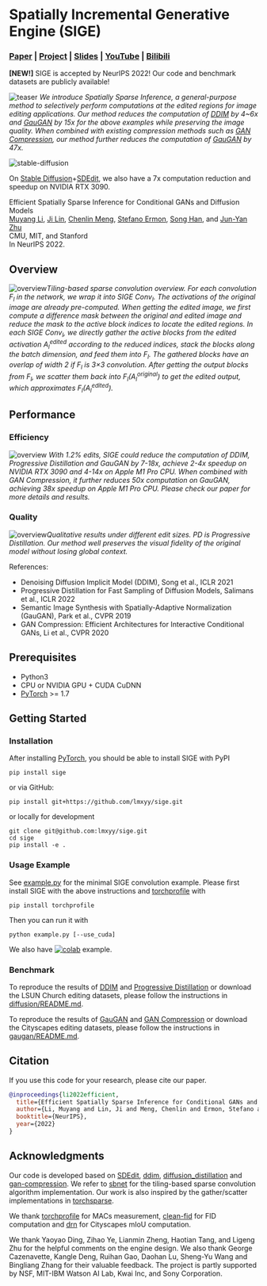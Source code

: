 # Spatially Incremental Generative Engine (SIGE)

### [Paper](https://arxiv.org/abs/2211.02048) | [Project](https://www.cs.cmu.edu/~sige/) | [Slides](https://www.cs.cmu.edu/~sige/resources/slides.key) | [YouTube](https://youtu.be/rDPotGoPPkQ) | [Bilibili](https://www.bilibili.com/video/BV1WG4y1b76q/?share_source=copy_web&vd_source=28b10c1b7c0a3972f928ee5f17d37771)

**[NEW!]** SIGE  is accepted by NeurIPS 2022! Our code and benchmark datasets are publicly available!

![teaser](https://github.com/lmxyy/sige/raw/main/assets/teaser.png)
*We introduce Spatially Sparse Inference, a general-purpose method to selectively perform computations at the edited regions for image editing applications. Our method reduces the computation of [DDIM](https://github.com/ermongroup/ddim) by 4~6x and [GauGAN](https://github.com/NVlabs/SPADE) by 15x for the above examples while preserving the image quality. When combined with existing compression methods such as [GAN Compression](https://github.com/mit-han-lab/gan-compression), our method further reduces the computation of [GauGAN](https://github.com/NVlabs/SPADE) by 47x.*

![stable-diffusion](https://github.com/lmxyy/sige/raw/main/assets/stable-diffusion.png)

On [Stable Diffusion](https://github.com/CompVis/stable-diffusion)+[SDEdit](https://github.com/ermongroup/SDEdit), we also have a 7x computation reduction and speedup on NVIDIA RTX 3090.

Efficient Spatially Sparse Inference for Conditional GANs and Diffusion Models</br>
[Muyang Li](https://lmxyy.me/), [Ji Lin](http://linji.me/), [Chenlin Meng](https://cs.stanford.edu/~chenlin/), [Stefano Ermon](https://cs.stanford.edu/~ermon/), [Song Han](https://songhan.mit.edu/), and [Jun-Yan Zhu](https://www.cs.cmu.edu/~junyanz/)</br>
CMU, MIT, and Stanford</br>
In NeurIPS 2022.

## Overview

![overview](https://github.com/lmxyy/sige/raw/main/assets/method.gif)*Tiling-based sparse convolution overview. For each convolution <i>F<sub>l</sub></i> in the network, we wrap it into SIGE Conv<sub><i>l</i></sub>. The activations of the original image are already pre-computed. When getting the edited image, we first compute a difference mask between the original and edited image and reduce the mask to the active block indices to locate the edited regions. In each SIGE Conv<sub><i>l</i></sub>, we directly gather the active blocks from the edited activation <i>A<sub>l</sub></i><sup>edited</sup> according to the reduced indices, stack the blocks along the batch dimension, and feed them into <i>F<sub>l</sub></i>. The gathered blocks have an overlap of width 2 if <i>F<sub>l</sub></i> is 3×3 convolution. After getting the output blocks from <i>F<sub>l</sub></i>, we scatter them back into <i>F<sub>l</sub></i>(<i>A<sub>l</sub></i><sup>original</sup>) to get the edited output, which approximates <i>F<sub>l</sub></i>(<i>A<sub>l</sub></i><sup>edited</sup>).*

## Performance

### Efficiency

![overview](https://github.com/lmxyy/sige/raw/main/assets/results.png)
*With 1.2% edits, SIGE could reduce the computation of DDIM, Progressive Distillation and GauGAN by 7-18x, achieve 2-4x speedup on NVIDIA RTX 3090 and 4-14x on Apple M1 Pro CPU. When combined with GAN Compression, it further reduces 50x computation on GauGAN, achieving 38x speedup on Apple M1 Pro CPU. Please check our paper for more details and results.*

### Quality

![overview](https://github.com/lmxyy/sige/raw/main/assets/quality.png)*Qualitative results under different edit sizes. PD is Progressive Distillation. Our method well preserves the visual fidelity of the original model without losing global context.*

References:

* Denoising Diffusion Implicit Model (DDIM), Song et al., ICLR 2021
* Progressive Distillation for Fast Sampling of Diffusion Models, Salimans et al., ICLR 2022
* Semantic Image Synthesis with Spatially-Adaptive Normalization (GauGAN), Park et al., CVPR 2019
* GAN Compression: Efficient Architectures for Interactive Conditional GANs, Li et al., CVPR 2020

## Prerequisites

* Python3
* CPU or NVIDIA GPU + CUDA CuDNN
* [PyTorch](https://pytorch.org) >= 1.7

## Getting Started

### Installation

After installing [PyTorch](https://pytorch.org), you should be able to install SIGE with PyPI

```shell
pip install sige
```

or via GitHub:

```shell
pip install git+https://github.com/lmxyy/sige.git
```

or locally for development

```shell
git clone git@github.com:lmxyy/sige.git
cd sige
pip install -e .
```

### Usage Example

See [example.py](https://github.com/lmxyy/sige/tree/main/example.py) for the minimal SIGE convolution example. Please first install SIGE with the above instructions and [torchprofile](https://github.com/zhijian-liu/torchprofile) with

```shell
pip install torchprofile
```

Then you can run it with

```shell
python example.py [--use_cuda]
```

We also have [![colab](https://colab.research.google.com/assets/colab-badge.svg)](https://colab.research.google.com/github/lmxyy/sige/blob/main/example.ipynb) example.

### Benchmark

To reproduce the results of [DDIM](https://github.com/ermongroup/ddim) and [Progressive Distillation](https://github.com/google-research/google-research/tree/master/diffusion_distillation) or download the LSUN Church editing datasets, please follow the instructions in [diffusion/README.md](https://github.com/lmxyy/sige/tree/main/diffusion/README.md).

To reproduce the results of [GauGAN](https://github.com/NVlabs/SPADE) and [GAN Compression](https://github.com/mit-han-lab/gan-compression) or download the Cityscapes editing datasets, please follow the instructions in [gaugan/README.md](https://github.com/lmxyy/sige/tree/main/gaugan/README.md).

## Citation

If you use this code for your research, please cite our paper.

```bibtex
@inproceedings{li2022efficient,
  title={Efficient Spatially Sparse Inference for Conditional GANs and Diffusion Models},
  author={Li, Muyang and Lin, Ji and Meng, Chenlin and Ermon, Stefano and Han, Song and Zhu, Jun-Yan},
  booktitle={NeurIPS},
  year={2022}
}
```

## Acknowledgments

Our code is developed based on [SDEdit](https://github.com/ermongroup/SDEdit), [ddim](https://github.com/ermongroup/ddim), [diffusion_distillation](https://github.com/google-research/google-research/tree/master/diffusion_distillation) and [gan-compression](https://github.com/mit-han-lab/gan-compression). We refer to [sbnet](https://github.com/uber-research/sbnet) for the tiling-based sparse convolution algorithm implementation. Our work is also inspired by the gather/scatter implementations in [torchsparse](https://github.com/mit-han-lab/torchsparse).

We thank [torchprofile](https://github.com/zhijian-liu/torchprofile) for MACs measurement, [clean-fid](https://github.com/GaParmar/clean-fid) for FID computation and [drn](https://github.com/fyu/drn) for Cityscapes mIoU computation.

We thank Yaoyao Ding, Zihao Ye, Lianmin Zheng, Haotian Tang, and Ligeng Zhu for the helpful comments on the engine design. We also thank George Cazenavette, Kangle Deng, Ruihan Gao, Daohan Lu, Sheng-Yu Wang and Bingliang Zhang for their valuable feedback. The project is partly supported by NSF, MIT-IBM Watson AI Lab, Kwai Inc, and Sony Corporation.
